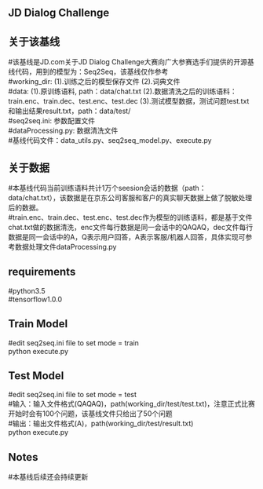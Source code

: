 ## JD Dialog Challenge


## 关于该基线
#该基线是JD.com关于JD Dialog Challenge大赛向广大参赛选手们提供的开源基线代码，用到的模型为：Seq2Seq，该基线仅作参考  
#working_dir: (1).训练之后的模型保存文件  (2).词典文件  
#data: (1).原训练语料, path：data/chat.txt  (2).数据清洗之后的训练语料：train.enc、train.dec、test.enc、test.dec (3).测试模型数据，测试问题test.txt和输出结果result.txt，path：data/test/  
#seq2seq.ini: 参数配置文件  
#dataProcessing.py: 数据清洗文件  
#基线代码文件：data_utils.py、seq2seq_model.py、execute.py  


## 关于数据
#本基线代码当前训练语料共计1万个seesion会话的数据（path：data/chat.txt），该数据是在京东公司客服和客户的真实聊天数据上做了脱敏处理后的数据。  
#train.enc、train.dec、test.enc、test.dec作为模型的训练语料，都是基于文件chat.txt做的数据清洗，enc文件每行数据是同一会话中的QAQAQ，dec文件每行数据是同一会话中的A，Q表示用户回答，A表示客服/机器人回答，具体实现可参考数据处理文件dataProcessing.py  


## requirements
#python3.5  
#tensorflow1.0.0  


## Train Model
#edit seq2seq.ini file to set mode = train  
python execute.py  


## Test Model
#edit seq2seq.ini file to set mode = test  
#输入：输入文件格式(QAQAQ)，path(working_dir/test/test.txt)，注意正式比赛开始时会有100个问题，该基线文件只给出了50个问题  
#输出：输出文件格式(A)，path(working_dir/test/result.txt)  
python execute.py  


## Notes
#本基线后续还会持续更新  

